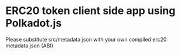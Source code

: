 # ERC20 token client side app using Polkadot.js

Please substitute src/metadata.json with your own compiled erc20 metadata.json (ABI)

